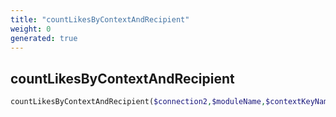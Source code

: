 ```yaml
---
title: "countLikesByContextAndRecipient"
weight: 0
generated: true
---
```


## countLikesByContextAndRecipient



```php
countLikesByContextAndRecipient($connection2,$moduleName,$contextKeyName,$contextKeyValue,$gibbonPersonIDRecipient )
```





